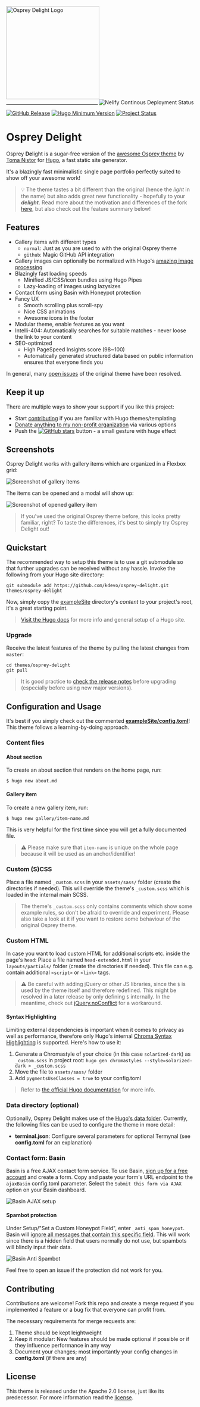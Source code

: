 <a href="https://git.io/osprey-delight" target="_blank">
    <img alt="Osprey Delight Logo" src="https://raw.githubusercontent.com/kdevo/osprey-delight/master/images/osprey-delight-logo.png" width="250">
</a>

<a href="https://kdevo.netlify.app/" target="_blank">
    <img align="right" alt="Nelify Continous Deployment Status" src="https://api.netlify.com/api/v1/badges/aff9a674-45e1-4437-89f7-2aabb281780f/deploy-status">
</a>

---
[![GitHub Release](https://img.shields.io/github/v/release/kdevo/osprey-delight?style=flat-square&color=%230097a7&logo=github)](https://github.com/kdevo/osprey-delight/releases/latest)
[![Hugo Minimum Version](https://img.shields.io/badge/hugo-%3E=v0.65-%230097a7?logo=hugo&style=flat-square)](https://github.com/gohugoio/hugo/releases)
[![Project Status](https://img.shields.io/website?label=kdevo&style=flat-square&up_color=%230097a7&url=https%3A%2F%2Fkdevo.github.io)](#keep-it-up)

# Osprey Delight

Osprey **De**light is a sugar-free version of the [awesome Osprey theme](https://github.com/tomanistor/osprey) by [Toma Nistor](https://tomanistor.com/) for [Hugo](https://gohugo.io/), a fast static site generator.

It's a blazingly fast minimalistic single page portfolio perfectly suited to show off your awesome work! 

> 💡 The theme tastes a bit different than the original (hence the *light* in the name) but also adds great new functionality - hopefully to your ***delight***. Read more about the motivation and differences of the fork [here](./MOTIVATION.md), but also check out the feature summary below!

## Features

- Gallery items with different types 
    - `normal`: Just as you are used to with the original Osprey theme
    - `github`: Magic GitHub API integration
- Gallery images can optionally be normalized with Hugo's [amazing image processing](https://gohugo.io/content-management/image-processing/)
- Blazingly fast loading speeds
    - Minified JS/CSS/icon bundles using Hugo Pipes
    - Lazy-loading of images using lazysizes
- Contact form using Basin with Honeypot protection
- Fancy UX
    - Smooth scrolling plus scroll-spy
    - Nice CSS animations
    - Awesome icons in the footer
- Modular theme, enable features as you want
- Intelli-404: Automatically searches for suitable matches - never loose the link to your content
- SEO-optimized
  - High PageSpeed Insights score (98~100)
  - Automatically generated structured data based on public information ensures that everyone finds you

In general, many [open issues](https://github.com/tomanistor/osprey/issues) of the original theme have been resolved.


## Keep it up 

There are multiple ways to show your support if you like this project:
- Start [contributing](#Contributing) if you are familiar with Hugo themes/templating
- [Donate anything to my non-profit organization](https://pyotek.dev/donate) via various options
- Push the [![GitHub stars](https://img.shields.io/github/stars/kdevo/osprey-delight?style=social)](https://github.com/kdevo/osprey-delight/stargazers) button - a small gesture with huge effect

## Screenshots

Osprey Delight works with gallery items which are organized in a Flexbox grid:

![Screenshot of gallery items](https://raw.githubusercontent.com/kdevo/osprey-delight/master/images/screenshot-work.png)


The items can be opened and a modal will show up:

![Screenshot of opened gallery item](https://raw.githubusercontent.com/kdevo/osprey-delight/master/images/screenshot-modal.png)


> If you've used the original Osprey theme before, this looks pretty familiar, right? 
> To taste the differences, it's best to simply try Osprey Delight out!

## Quickstart


The recommended way to setup this theme is to use a git submodule so that further upgrades can be received without any hassle.
Invoke the following from your Hugo site directory:

```shell
git submodule add https://github.com/kdevo/osprey-delight.git themes/osprey-delight
```

Now, simply copy the [exampleSite](/exampleSite) directory's *content* to your project's root, it's a great starting point.

> [Visit the Hugo docs](https://gohugo.io/getting-started/quick-start/#step-3-add-a-theme) for more info and general setup of a Hugo site.

### Upgrade

Receive the latest features of the theme by pulling the latest changes from `master`:

```
cd themes/osprey-delight
git pull
```

> It is good practice to [check the release notes](https://github.com/kdevo/osprey-delight/releases) before upgrading (especially before using new major versions).


## Configuration and Usage

It's best if you simply check out the commented **[exampleSite/config.toml](/exampleSite/config.toml)**!
This theme follows a learning-by-doing approach.

### Content files

#### About section

To create an about section that renders on the home page, run:

```console
$ hugo new about.md
```

#### Gallery item

To create a new gallery item, run:

```console
$ hugo new gallery/item-name.md
```

This is very helpful for the first time since you will get a fully documented file.

> ⚠️ Please make sure that `item-name` is unique on the whole page because it will be used as an anchor/identifier!


### Custom (S)CSS

Place a file named `_custom.scss` in your `assets/sass/` folder (create the directories if needed). This will override the theme's `_custom.scss` which is loaded in the internal main SCSS.

> The theme's `_custom.scss` only contains comments which show some example rules, so don't be afraid to override and experiment.
> Please also take a look at it if you want to restore some behaviour of the original Osprey theme.


### Custom HTML

In case you want to load custom HTML for additional scripts etc. inside the page's `head`: Place a file named `head-extended.html` in your `layouts/partials/` folder (create the directories if needed). This file can e.g. contain additional `<script>` or `<link>` tags.

> :warning: Be careful with adding jQuery or other JS libraries, since the `$` is used by the theme itself and therefore redefined. This might be resolved in a later release by only defining `$` internally. In the meantime, check out [jQuery.noConflict](https://api.jquery.com/jQuery.noConflict/) for a workaround.

#### Syntax Highlighting

Limiting external dependencies is important when it comes to privacy as well as performance, therefore only Hugo's internal [Chroma Syntax Highlighting](https://gohugo.io/content-management/syntax-highlighting/) is supported. Here's how to use it:

1. Generate a Chromastyle of your choice (in this case `solarized-dark`) as `_custom.scss` in project root: `hugo gen chromastyles --style=solarized-dark > _custom.scss`
2. Move the file to `assets/sass/` folder
3. Add `pygmentsUseClasses = true` to your config.toml

> Refer to [the official Hugo documentation](https://gohugo.io/content-management/syntax-highlighting/) for more info. 

### Data directory (optional)

Optionally, Osprey Delight makes use of the [Hugo's data folder](https://gohugo.io/templates/data-templates/#the-data-folder).
Currently, the following files can be used to configure the theme in more detail:

- **terminal.json**: Configure several parameters for optional Termynal (see **config.toml** for an explanation)

### Contact form: Basin

Basin is a free AJAX contact form service. To use Basin, [sign up for a free account](https://usebasin.com/users/sign_up) and create a form. Copy and paste your form's URL endpoint to the `ajaxBasin` config.toml parameter. Select the `Submit this form via AJAX` option on your Basin dashboard.

![Basin AJAX setup](https://raw.githubusercontent.com/kdevo/osprey-delight/master/images/basin-ajax-setup.png)

#### Spambot protection

Under Setup/"Set a Custom Honeypot Field", enter `_anti_spam_honeypot`.
Basin will [ignore all messages that contain this specific field](https://usebasin.com/docs/features/spam-filtering). This will work since there is a hidden field that users normally do not use, but spambots will blindly input their data.

![Basin Anti Spambot](https://raw.githubusercontent.com/kdevo/osprey-delight/master/images/basin-custom-honeypot.png)

Feel free to open an issue if the protection did not work for you.


## Contributing 

Contributions are welcome! Fork this repo and create a merge request if you implemented a feature or a bug fix that everyone can profit from. 

The necessary requirements for merge requests are:
1. Theme should be kept leightweight
2. Keep it modular: New features should be made optional if possible or if they influence performance in any way
3. Document your changes; most importantly your config changes in **config.toml** (if there are any)

## License

This theme is released under the Apache 2.0 license, just like its predecessor. For more information read the [license](https://github.com/kdevo/osprey-delight/blob/master/LICENSE.md).
